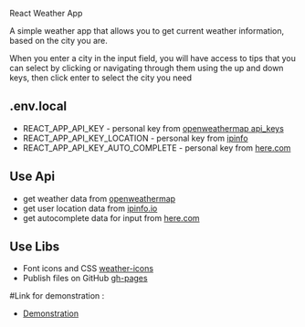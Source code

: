 React Weather App 


A simple weather app that allows you to get current weather information, based on the city you are.

When you enter a city in the input field, you will have access to tips that you can select by clicking or navigating through them using the up and down keys, then click enter to select the city you need

## .env.local

- REACT_APP_API_KEY - personal key from [openweathermap api_keys](https://home.openweathermap.org/api_keys)
- REACT_APP_API_KEY_LOCATION - personal key from [ipinfo](https://ipinfo.io/account/home)
- REACT_APP_API_KEY_AUTO_COMPLETE - personal key from [here.com](https://developer.here.com/documentation/examples/rest/geocoding_suggestions)

## Use Api

- get weather data from [openweathermap](https://openweathermap.org/)
- get user location data from [ipinfo.io](https://ipinfo.io/)
- get autocomplete data for input from [here.com](https://www.here.com/)


## Use Libs

- Font icons and CSS [weather-icons](https://erikflowers.github.io/weather-icons/)
-  Publish files on GitHub [gh-pages](https://github.com/tschaub/gh-pages)

#Link for demonstration :
 - [Demonstration](https://github.com/tschaub/gh-pages)
